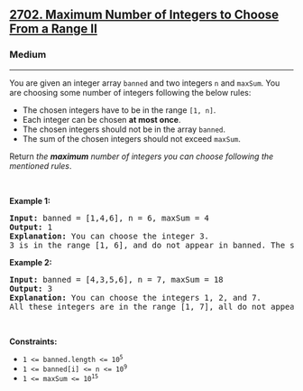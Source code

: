 <h2><a href="https://leetcode.com/problems/maximum-number-of-integers-to-choose-from-a-range-ii">2702. Maximum Number of Integers to Choose From a Range II</a></h2><h3>Medium</h3><hr><p>You are given an integer array <code>banned</code> and two integers <code>n</code> and <code>maxSum</code>. You are choosing some number of integers following the below rules:</p>

<ul>
	<li>The chosen integers have to be in the range <code>[1, n]</code>.</li>
	<li>Each integer can be chosen <strong>at most once</strong>.</li>
	<li>The chosen integers should not be in the array <code>banned</code>.</li>
	<li>The sum of the chosen integers should not exceed <code>maxSum</code>.</li>
</ul>

<p>Return <em>the <strong>maximum</strong> number of integers you can choose following the mentioned rules</em>.</p>

<p>&nbsp;</p>
<p><strong class="example">Example 1:</strong></p>

<pre>
<strong>Input:</strong> banned = [1,4,6], n = 6, maxSum = 4
<strong>Output:</strong> 1
<strong>Explanation:</strong> You can choose the integer 3.
3 is in the range [1, 6], and do not appear in banned. The sum of the chosen integers is 3, which does not exceed maxSum.
</pre>

<p><strong class="example">Example 2:</strong></p>

<pre>
<strong>Input:</strong> banned = [4,3,5,6], n = 7, maxSum = 18
<strong>Output:</strong> 3
<strong>Explanation:</strong> You can choose the integers 1, 2, and 7.
All these integers are in the range [1, 7], all do not appear in banned, and their sum is 18, which does not exceed maxSum.
</pre>

<p>&nbsp;</p>
<p><strong>Constraints:</strong></p>

<ul>
	<li><code>1 &lt;= banned.length &lt;= 10<sup>5</sup></code></li>
	<li><code>1 &lt;= banned[i] &lt;= n &lt;= 10<sup>9</sup></code></li>
	<li><code>1 &lt;= maxSum &lt;= 10<sup>15</sup></code></li>
</ul>
